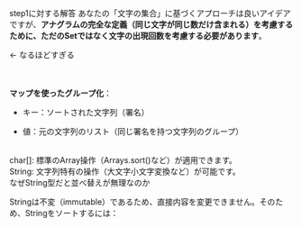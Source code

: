 step1に対する解答
あなたの「文字の集合」に基づくアプローチは良いアイデアですが、**アナグラムの完全な定義（同じ文字が同じ数だけ含まれる）を考慮するために、ただのSetではなく文字の出現回数を考慮する必要があります**。

← なるほどすぎる<br><br><br>
      
**マップを使ったグループ化**：

- キー：ソートされた文字列（署名）

- 値：元の文字列のリスト（同じ署名を持つ文字列のグループ）

<br>
char[]: 標準のArray操作（Arrays.sort()など）が適用できます。
<br>
String: 文字列特有の操作（大文字小文字変換など）が可能です。
<br>
なぜString型だと並べ替えが無理なのか

Stringは不変（immutable）であるため、直接内容を変更できません。そのため、Stringをソートするには：
